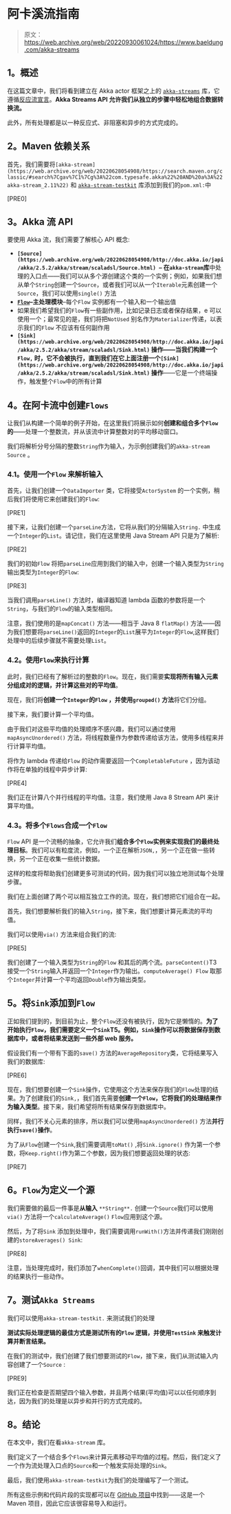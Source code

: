 # 阿卡溪流指南

> 原文：<https://web.archive.org/web/20220930061024/https://www.baeldung.com/akka-streams>

## **1。概述**

在这篇文章中，我们将看到建立在 Akka actor 框架之上的 [`akka-streams`](https://web.archive.org/web/20220628054908/http://doc.akka.io/docs/akka/current/scala/stream/) 库，它遵循[反应流宣言](https://web.archive.org/web/20220628054908/http://www.reactive-streams.org/)。**Akka Streams API 允许我们从独立的步骤中轻松地组合数据转换流。**

此外，所有处理都是以一种反应式、非阻塞和异步的方式完成的。

## **2。Maven 依赖关系**

首先，我们需要将`[akka-stream](https://web.archive.org/web/20220628054908/https://search.maven.org/classic/#search%7Cgav%7C1%7Cg%3A%22com.typesafe.akka%22%20AND%20a%3A%22akka-stream_2.11%22)` 和 [`akka-stream-testkit`](https://web.archive.org/web/20220628054908/https://search.maven.org/classic/#search%7Cgav%7C1%7Cg%3A%22com.typesafe.akka%22%20AND%20a%3A%22akka-stream-testkit_2.11%22) 库添加到我们的`pom.xml:`中

[PRE0]

## **3。Akka 流 API**

要使用 Akka 流，我们需要了解核心 API 概念:

*   **`[Source](https://web.archive.org/web/20220628054908/http://doc.akka.io/japi/akka/2.5.2/akka/stream/scaladsl/Source.html) –` 在`akka-stream`库**中处理的入口点——我们可以从多个源创建这个类的一个实例；例如，如果我们想从单个`String`创建一个`Source`，或者我们可以从一个`Iterable`元素创建一个`Source`，我们可以使用`single()` 方法
*   **[`Flow`](https://web.archive.org/web/20220628054908/http://doc.akka.io/japi/akka/2.5.2/akka/stream/scaladsl/Flow.html)–主处理模块**–每个`Flow` 实例都有一个输入和一个输出值
*   如果我们希望我们的`Flow`有一些副作用，比如记录日志或者保存结果，e 可以使用一个；最常见的是，我们将把`NotUsed` 别名作为`Materializer`传递，以表示我们的`Flow` 不应该有任何副作用
*   **`[Sink](https://web.archive.org/web/20220628054908/http://doc.akka.io/japi/akka/2.5.2/akka/stream/scaladsl/Sink.html)` 操作——当我们构建一个`Flow,` 时，它不会被执行，直到我们在它上面注册一个`[Sink](https://web.archive.org/web/20220628054908/http://doc.akka.io/japi/akka/2.5.2/akka/stream/scaladsl/Sink.html)` 操作**——它是一个终端操作，触发整个`Flow`中的所有计算

## **4。在阿卡流中创建`Flows`**

让我们从构建一个简单的例子开始，在这里我们将展示如何**创建和组合多个`Flow`的**——处理一个整数流，并从该流中计算整数对的平均移动窗口。

我们将解析分号分隔的整数`String`作为输入，为示例创建我们的`akka-stream Source` 。

### **4.1。使用一个`Flow` 来解析输入**

首先，让我们创建一个`DataImporter` 类，它将接受`ActorSystem` 的一个实例，稍后我们将使用它来创建我们的`Flow`:

[PRE1]

接下来，让我们创建一个`parseLine`方法，它将从我们的分隔输入`String.` 中生成一个`Integer`的`List`。请记住，我们在这里使用 Java Stream API 只是为了解析:

[PRE2]

我们的初始`Flow` 将把`parseLine`应用到我们的输入中，创建一个输入类型为`String`输出类型为`Integer`的`Flow`:

[PRE3]

当我们调用`parseLine()` 方法时，编译器知道 lambda 函数的参数将是一个`String`，与我们的`Flow`的输入类型相同。

注意，我们使用的是`mapConcat()` 方法——相当于 Java 8 `flatMap()` 方法——因为我们想要将`parseLine()`返回的`Integer`的`List`展平为`Integer`的`Flow`,这样我们处理中的后续步骤就不需要处理`List`。

### **4.2。使用`Flow`来执行计算**

此时，我们已经有了解析过的整数的`Flow`。现在，我们需要**实现将所有输入元素分组成对的逻辑，并计算这些对的平均值**。

现在，我们将**创建一个`Integer`的`Flow` ，并使用`grouped()` 方法**将它们分组。

接下来，我们要计算一个平均值。

由于我们对这些平均值的处理顺序不感兴趣，我们可以通过使用`mapAsyncUnordered()` 方法，将线程数量作为参数传递给该方法，使用多线程来并行计算平均值。

将作为 lambda 传递给`Flow` 的动作需要返回一个`CompletableFuture` ，因为该动作将在单独的线程中异步计算:

[PRE4]

我们正在计算八个并行线程的平均值。注意，我们使用 Java 8 Stream API 来计算平均值。

### **4.3。将多个`Flows`合成一个`Flow`**

`Flow` API 是一个流畅的抽象，它允许我们**组合多个`Flow`实例来实现我们的最终处理目标**。我们可以有粒度流，例如，一个正在解析`JSON,`，另一个正在做一些转换，另一个正在收集一些统计数据。

这样的粒度将帮助我们创建更多可测试的代码，因为我们可以独立地测试每个处理步骤。

我们在上面创建了两个可以相互独立工作的流。现在，我们想把它们组合在一起。

首先，我们想要解析我们的输入`String`，接下来，我们想要计算元素流的平均值。

我们可以使用`via()` 方法来组合我们的流:

[PRE5]

我们创建了一个输入类型为`String`的`Flow` 和其后的两个流。`parseContent()`T3 接受一个`String`输入并返回一个`Integer`作为输出。`computeAverage() Flow` 取那个`Integer`并计算一个平均返回`Double`作为输出类型。

## **5。将`Sink`添加到`Flow`**

正如我们提到的，到目前为止，整个`Flow`还没有被执行，因为它是懒惰的。**为了开始执行`Flow`，我们需要定义一个`Sink`T5。例如，`Sink`操作可以将数据保存到数据库中，或者将结果发送到一些外部 web 服务。**

假设我们有一个带有下面的`save()` 方法的`AverageRepository`类，它将结果写入我们的数据库:

[PRE6]

现在，我们想要创建一个`Sink`操作，它使用这个方法来保存我们的`Flow`处理的结果。为了创建我们的`Sink,`，我们首先需要**创建一个`Flow`，它将我们的处理结果作为输入类型**。接下来，我们希望将所有结果保存到数据库中。

同样，我们不关心元素的排序，所以我们可以使用`mapAsyncUnordered()` 方法**并行执行`save()`操作**。

为了从`Flow`创建一个`Sink`,我们需要调用`toMat()` ,将`Sink.ignore()` 作为第一个参数，将`Keep.right()`作为第二个参数，因为我们想要返回处理的状态:

[PRE7]

## **6。`Flow`为**定义一个源

我们需要做的最后一件事是**从输入** `**String**.` 创建一个`Source`我们可以使用`via()` 方法将一个`calculateAverage()` `Flow`应用到这个源。

然后，为了将`Sink` 添加到处理中，我们需要调用`runWith()`方法并传递我们刚刚创建的`storeAverages() Sink`:

[PRE8]

注意，当处理完成时，我们添加了`whenComplete()`回调，其中我们可以根据处理的结果执行一些动作。

## **7。测试`Akka Streams`**

我们可以使用`akka-stream-testkit.` 来测试我们的处理

**测试实际处理逻辑的最佳方式是测试所有的`Flow` 逻辑，并使用`TestSink` 来触发计算并断言结果。**

在我们的测试中，我们创建了我们想要测试的`Flow`，接下来，我们从测试输入内容创建了一个`Source` :

[PRE9]

我们正在检查是否期望四个输入参数，并且两个结果(平均值)可以以任何顺序到达，因为我们的处理是以异步和并行的方式完成的。

## **8。结论**

在本文中，我们在看`akka-stream` 库。

我们定义了一个结合多个`Flows`来计算元素移动平均值的过程。然后，我们定义了一个作为流处理入口点的`Source`和一个触发实际处理的`Sink`。

最后，我们使用`akka-stream-testkit`为我们的处理编写了一个测试。

所有这些示例和代码片段的实现都可以在 [GitHub 项目](https://web.archive.org/web/20220628054908/https://github.com/eugenp/tutorials/tree/master/akka-modules/akka-streams)中找到——这是一个 Maven 项目，因此它应该很容易导入和运行。